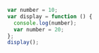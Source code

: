 ```javascript
var number = 10;
var display = function () {
  console.log(number); 
  var number = 20;
};
display();
```
